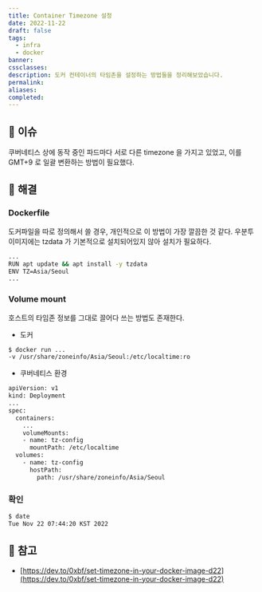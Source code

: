```yaml
---
title: Container Timezone 설정
date: 2022-11-22
draft: false
tags:
  - infra
  - docker
banner: 
cssclasses: 
description: 도커 컨테이너의 타임존을 설정하는 방법들을 정리해보았습니다.
permalink: 
aliases: 
completed:
---
```

## 💬 이슈

쿠버네티스 상에 동작 중인 파드마다 서로 다른 timezone 을 가지고 있었고, 이를 GMT+9 로 일괄 변환하는 방법이 필요했다.

  

## 🧗 해결

### Dockerfile

도커파일을 따로 정의해서 쓸 경우, 개인적으로 이 방법이 가장 깔끔한 것 같다. 우분투 이미지에는 tzdata 가 기본적으로 설치되어있지 않아 설치가 필요하다.

```bash
...
RUN apt update && apt install -y tzdata
ENV TZ=Asia/Seoul
...
```

  

### Volume mount

호스트의 타임존 정보를 그대로 끌어다 쓰는 방법도 존재한다.

- 도커

```bash
$ docker run ...
-v /usr/share/zoneinfo/Asia/Seoul:/etc/localtime:ro
```

- 쿠버네티스 환경

```bash
apiVersion: v1
kind: Deployment
...
spec:
  containers:
    ...
    volumeMounts:
    - name: tz-config
      mountPath: /etc/localtime
  volumes:
    - name: tz-config
      hostPath:
        path: /usr/share/zoneinfo/Asia/Seoul
```

  

### 확인

```bash
$ date
Tue Nov 22 07:44:20 KST 2022
```

  

## 🚀 참고

- [https://dev.to/0xbf/set-timezone-in-your-docker-image-d22](https://dev.to/0xbf/set-timezone-in-your-docker-image-d22)